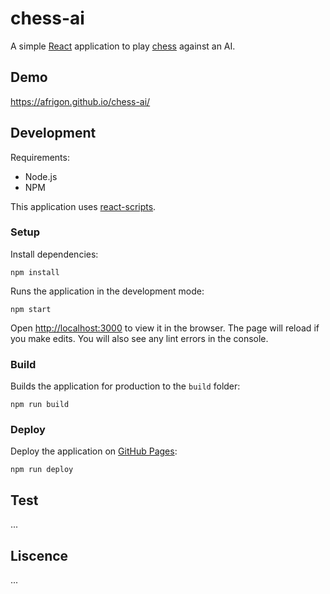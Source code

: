 # chess-ai

A simple [React](https://reactjs.org/) application to play [chess](https://en.wikipedia.org/wiki/Chess) against an AI.

## Demo

https://afrigon.github.io/chess-ai/

## Development

Requirements:

- Node.js
- NPM

This application uses [react-scripts](https://create-react-app.dev/).

### Setup

Install dependencies:

```shell
npm install
```

Runs the application in the development mode:

```shell
npm start
```

Open [http://localhost:3000](http://localhost:3000) to view it in the browser. The page will reload if you make edits. You will also see any lint errors in the console.

### Build

Builds the application for production to the `build` folder:

```shell
npm run build
```

### Deploy

Deploy the application on [GitHub Pages](https://pages.github.com/):

```shell
npm run deploy
```

## Test

...

## Liscence

...
